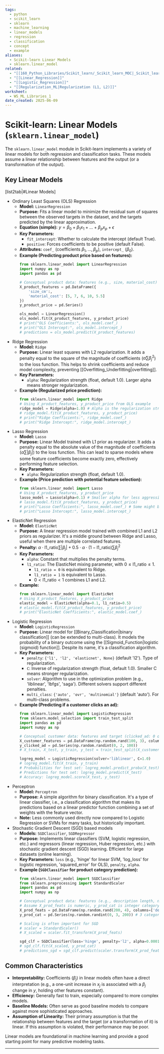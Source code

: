```yaml
---
tags:
  - python
  - scikit_learn
  - sklearn
  - machine_learning
  - linear_models
  - regression
  - classification
  - concept
  - example
aliases:
  - Scikit-learn Linear Models
  - sklearn.linear_model
related:
  - "[[160_Python_Libraries/Scikit_learn/_Scikit_learn_MOC|_Scikit_learn_MOC]]"
  - "[[Linear_Regression]]"
  - "[[Logistic_Regression]]"
  - "[[Regularization_ML|Regularization (L1, L2)]]"
worksheet:
  - WS_ML_Libraries_1
date_created: 2025-06-09
---
```

# Scikit-learn: Linear Models (`sklearn.linear_model`)

The `sklearn.linear_model` module in Scikit-learn implements a variety of linear models for both regression and classification tasks. These models assume a linear relationship between features and the output (or a transformation of the output).

## Key Linear Models

[list2tab|#Linear Models]
- Ordinary Least Squares (OLS) Regression
    - **Model:** `LinearRegression`
    - **Purpose:** Fits a linear model to minimize the residual sum of squares between the observed targets in the dataset, and the targets predicted by the linear approximation.
    - **Equation (simple):** $y = \beta_0 + \beta_1 x_1 + \dots + \beta_p x_p + \epsilon$
    - **Key Parameters:**
        - `fit_intercept`: Whether to calculate the intercept (default True).
        - `positive`: Forces coefficients to be positive (default False).
    - **Attributes:** `coef_` (coefficients $\beta_1, \dots, \beta_p$), `intercept_` ($\beta_0$).
    - **Example (Predicting product price based on features):**
        ```python
        from sklearn.linear_model import LinearRegression
        import numpy as np
        import pandas as pd

        # Conceptual product data: features (e.g., size, material_cost) and target (price)
        X_product_features = pd.DataFrame({
            'size_cm':,
            'material_cost': [5, 7, 6, 10, 5.5]
        })
        y_product_price = pd.Series()

        ols_model = LinearRegression()
        ols_model.fit(X_product_features, y_product_price)
        # print("OLS Coefficients:", ols_model.coef_)
        # print("OLS Intercept:", ols_model.intercept_)
        # predictions = ols_model.predict(X_product_features)
        ```
- Ridge Regression
    - **Model:** `Ridge`
    - **Purpose:** Linear least squares with L2 regularization. It adds a penalty equal to the square of the magnitude of coefficients ($\alpha \sum \beta_j^2$) to the loss function. This helps to shrink coefficients and reduce model complexity, preventing [[Overfitting_Underfitting|overfitting]].
    - **Key Parameters:**
        - `alpha`: Regularization strength (float, default 1.0). Larger alpha means stronger regularization.
    - **Example (Regularized price prediction):**
        ```python
        from sklearn.linear_model import Ridge
        # Using X_product_features, y_product_price from OLS example
        ridge_model = Ridge(alpha=1.0) # Alpha is the regularization strength
        # ridge_model.fit(X_product_features, y_product_price)
        # print("Ridge Coefficients:", ridge_model.coef_)
        # print("Ridge Intercept:", ridge_model.intercept_)
        ```
- Lasso Regression
    - **Model:** `Lasso`
    - **Purpose:** Linear Model trained with L1 prior as regularizer. It adds a penalty equal to the absolute value of the magnitude of coefficients ($\alpha \sum |\beta_j|$) to the loss function. This can lead to sparse models where some feature coefficients become exactly zero, effectively performing feature selection.
    - **Key Parameters:**
        - `alpha`: Regularization strength (float, default 1.0).
    - **Example (Price prediction with potential feature selection):**
        ```python
        from sklearn.linear_model import Lasso
        # Using X_product_features, y_product_price
        lasso_model = Lasso(alpha=0.1) # Smaller alpha for less aggressive feature removal
        # lasso_model.fit(X_product_features, y_product_price)
        # print("Lasso Coefficients:", lasso_model.coef_) # Some might be zero
        # print("Lasso Intercept:", lasso_model.intercept_)
        ```
- ElasticNet Regression
    - **Model:** `ElasticNet`
    - **Purpose:** A linear regression model trained with combined L1 and L2 priors as regularizer. It's a middle ground between Ridge and Lasso, useful when there are multiple correlated features.
    - **Penalty:** $\alpha \cdot \text{l1_ratio} \sum |\beta_j| + 0.5 \cdot \alpha \cdot (1 - \text{l1_ratio}) \sum \beta_j^2$
    - **Key Parameters:**
        - `alpha`: Constant that multiplies the penalty terms.
        - `l1_ratio`: The ElasticNet mixing parameter, with $0 \le \text{l1_ratio} \le 1$.
            - `l1_ratio = 0` is equivalent to Ridge.
            - `l1_ratio = 1` is equivalent to Lasso.
            - $0 < \text{l1_ratio} < 1$ combines L1 and L2.
    - **Example:**
        ```python
        from sklearn.linear_model import ElasticNet
        # Using X_product_features, y_product_price
        elastic_model = ElasticNet(alpha=0.1, l1_ratio=0.5)
        # elastic_model.fit(X_product_features, y_product_price)
        # print("ElasticNet Coefficients:", elastic_model.coef_)
        ```
- Logistic Regression
    - **Model:** `LogisticRegression`
    - **Purpose:** Linear model for [[Binary_Classification|binary classification]] (can be extended to multi-class). It models the probability of a binary outcome using the [[Sigmoid_Function|logistic (sigmoid) function]]. Despite its name, it's a classification algorithm.
    - **Key Parameters:**
        - `penalty`: `{'l1', 'l2', 'elasticnet', None}` (default 'l2'). Type of regularization.
        - `C`: Inverse of regularization strength (float, default 1.0). Smaller C means stronger regularization.
        - `solver`: Algorithm to use in the optimization problem (e.g., 'liblinear', 'lbfgs', 'saga'). Different solvers support different penalties.
        - `multi_class`: `{'auto', 'ovr', 'multinomial'}` (default 'auto'). For multi-class problems.
    - **Example (Predicting if a customer clicks an ad):**
        ```python
        from sklearn.linear_model import LogisticRegression
        from sklearn.model_selection import train_test_split
        import pandas as pd
        import numpy as np

        # Conceptual customer data: features and target (clicked_ad: 0 or 1)
        X_customer_features = pd.DataFrame(np.random.rand(100, 3), columns=['age', 'time_on_website', 'previous_purchases'])
        y_clicked_ad = pd.Series(np.random.randint(0, 2, 100))
        # X_train, X_test, y_train, y_test = train_test_split(X_customer_features, y_clicked_ad, test_size=0.3, random_state=42)

        logreg_model = LogisticRegression(solver='liblinear', C=1.0)
        # logreg_model.fit(X_train, y_train)
        # Probabilities for test set: logreg_model.predict_proba(X_test)
        # Predictions for test set: logreg_model.predict(X_test)
        # Accuracy: logreg_model.score(X_test, y_test)
        ```
- Perceptron
    - **Model:** `Perceptron`
    - **Purpose:** A simple algorithm for binary classification. It's a type of linear classifier, i.e., a classification algorithm that makes its predictions based on a linear predictor function combining a set of weights with the feature vector.
    - **Note:** Less commonly used directly now compared to Logistic Regression or SVMs for many tasks, but historically important.
- Stochastic Gradient Descent (SGD) based models
    - **Models:** `SGDClassifier`, `SGDRegressor`
    - **Purpose:** Implements linear classifiers (SVM, logistic regression, etc.) and regressors (linear regression, Huber regression, etc.) with stochastic gradient descent (SGD) learning. Efficient for large datasets (online learning).
    - **Key Parameters:** `loss` (e.g., 'hinge' for linear SVM, 'log_loss' for logistic regression, 'squared_error' for OLS), `penalty`, `alpha`.
    - **Example (`SGDClassifier` for product category prediction):**
        ```python
        from sklearn.linear_model import SGDClassifier
        from sklearn.preprocessing import StandardScaler
        import pandas as pd
        import numpy as np
        
        # Conceptual product data: features (e.g., description length, num_images) and target (category_id)
        # Assume X_prod_feats is numeric, y_prod_cat is integer category labels
        X_prod_feats = pd.DataFrame(np.random.rand(200, 4), columns=['desc_len', 'num_img', 'avg_word_len', 'price_scaled'])
        y_prod_cat = pd.Series(np.random.randint(0, 3, 200)) # 3 categories

        # Scaling is often important for SGD
        # scaler = StandardScaler()
        # X_scaled = scaler.fit_transform(X_prod_feats)

        sgd_clf = SGDClassifier(loss='hinge', penalty='l2', alpha=0.0001, max_iter=1000, tol=1e-3, random_state=42)
        # sgd_clf.fit(X_scaled, y_prod_cat)
        # predictions_sgd = sgd_clf.predict(scaler.transform(X_prod_feats.sample(5, random_state=1))) # Example prediction
        ```

## Common Characteristics
-   **Interpretability:** Coefficients ($\beta_j$) in linear models often have a direct interpretation (e.g., a one-unit increase in $x_j$ is associated with a $\beta_j$ change in $y$, holding other features constant).
-   **Efficiency:** Generally fast to train, especially compared to more complex models.
-   **Baseline Models:** Often serve as good baseline models to compare against more sophisticated approaches.
-   **Assumption of Linearity:** Their primary assumption is that the relationship between features and the target (or a transformation of it) is linear. If this assumption is violated, their performance may be poor.

Linear models are foundational in machine learning and provide a good starting point for many predictive modeling tasks.

---